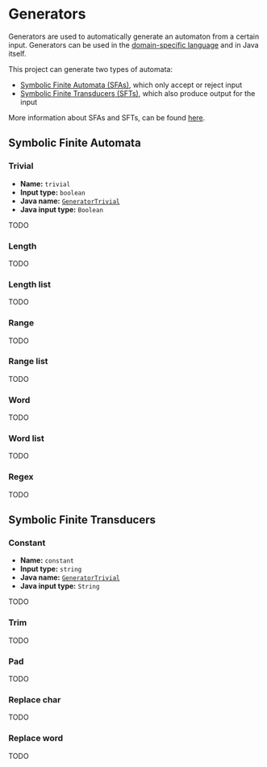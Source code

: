 # Generators
Generators are used to automatically generate an automaton from a certain input.
Generators can be used in the [domain-specific language](language.md) and in Java itself.

This project can generate two types of automata:
- [Symbolic Finite Automata (SFAs)](#symbolic-finite-automata), which only accept or reject input
- [Symbolic Finite Transducers (SFTs)](#symbolic-finite-transducers), which also produce output for the input

More information about SFAs and SFTs, can be found [here](overview.md).

## Symbolic Finite Automata
### Trivial
- **Name:** `trivial`
- **Input type:** `boolean`
- **Java name:** [`GeneratorTrivial`](../src/main/java/io/danielhuisman/sanitizers/generators/sfa/GeneratorTrivial.java)
- **Java input type:** `Boolean`

TODO

### Length
TODO

### Length list
TODO

### Range
TODO

### Range list
TODO

### Word
TODO

### Word list
TODO

### Regex
TODO

## Symbolic Finite Transducers
### Constant
- **Name:** `constant`
- **Input type:** `string`
- **Java name:** [`GeneratorTrivial`](../src/main/java/io/danielhuisman/sanitizers/generators/sft/GeneratorConstant.java)
- **Java input type:** `String`

TODO

### Trim
TODO

### Pad
TODO

### Replace char
TODO

### Replace word
TODO
